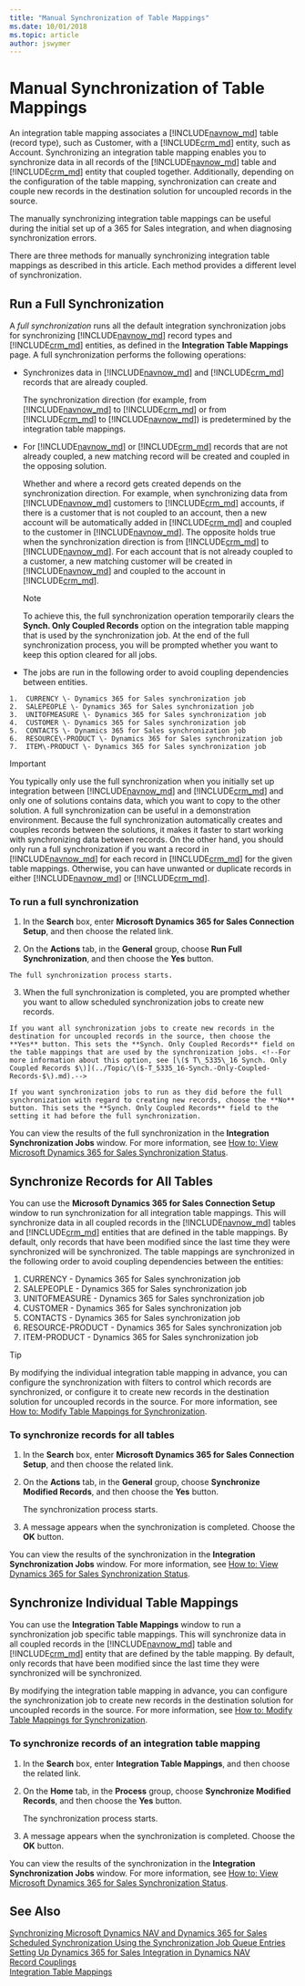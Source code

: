 ```yaml
---
title: "Manual Synchronization of Table Mappings"
ms.date: 10/01/2018
ms.topic: article
author: jswymer
---
```

# Manual Synchronization of Table Mappings
An integration table mapping associates a [!INCLUDE[navnow_md](includes/navnow_md.md)] table \(record type\), such as Customer, with a [!INCLUDE[crm_md](includes/crm_md.md)] entity, such as Account. Synchronizing an integration table mapping enables you to synchronize data in all records of the [!INCLUDE[navnow_md](includes/navnow_md.md)] table and [!INCLUDE[crm_md](includes/crm_md.md)] entity that coupled together. Additionally, depending on the configuration of the table mapping, synchronization can create and couple new records in the destination solution for uncoupled records in the source.  

The manually synchronizing integration table mappings can be useful during the initial set up of a 365 for Sales integration, and when diagnosing synchronization errors.  

There are three methods for manually synchronizing integration table mappings as described in this article. Each method provides a different level of synchronization.

## <a name="FullSync"></a>Run a Full Synchronization
A *full synchronization* runs all the default integration synchronization jobs for synchronizing [!INCLUDE[navnow_md](includes/navnow_md.md)] record types and [!INCLUDE[crm_md](includes/crm_md.md)] entities, as defined in the **Integration Table Mappings** page. A full synchronization performs the following operations:  

 -   Synchronizes data in [!INCLUDE[navnow_md](includes/navnow_md.md)] and [!INCLUDE[crm_md](includes/crm_md.md)] records that are already coupled.  

      The synchronization direction \(for example, from [!INCLUDE[navnow_md](includes/navnow_md.md)] to [!INCLUDE[crm_md](includes/crm_md.md)] or from [!INCLUDE[crm_md](includes/crm_md.md)] to [!INCLUDE[navnow_md](includes/navnow_md.md)]\) is predetermined by the integration table mappings.  

 -   For [!INCLUDE[navnow_md](includes/navnow_md.md)] or [!INCLUDE[crm_md](includes/crm_md.md)] records that are not already coupled, a new matching record will be created and coupled in the opposing solution.  

      Whether and where a record gets created depends on the synchronization direction. For example, when synchronizing data from [!INCLUDE[navnow_md](includes/navnow_md.md)] customers to [!INCLUDE[crm_md](includes/crm_md.md)] accounts, if there is a customer that is not coupled to an account, then a new account will be automatically added in [!INCLUDE[crm_md](includes/crm_md.md)] and coupled to the customer in [!INCLUDE[navnow_md](includes/navnow_md.md)]. The opposite holds true when the synchronization direction is from [!INCLUDE[crm_md](includes/crm_md.md)] to [!INCLUDE[navnow_md](includes/navnow_md.md)]. For each account that is not already coupled to a customer, a new matching customer will be created in [!INCLUDE[navnow_md](includes/navnow_md.md)] and coupled to the account in [!INCLUDE[crm_md](includes/crm_md.md)].  

     > [!NOTE]  
     >  To achieve this, the full synchronization operation temporarily clears the **Synch. Only Coupled Records** option on the integration table mapping that is used by the synchronization job. At the end of the full synchronization process, you will be prompted whether you want to keep this option cleared for all jobs.  


 -   The jobs are run in the following order to avoid coupling dependencies between entities.  

    1.  CURRENCY \- Dynamics 365 for Sales synchronization job  
    2.  SALEPEOPLE \- Dynamics 365 for Sales synchronization job  
    3.  UNITOFMEASURE \- Dynamics 365 for Sales synchronization job  
    4.  CUSTOMER \- Dynamics 365 for Sales synchronization job  
    5.  CONTACTS \- Dynamics 365 for Sales synchronization job  
    6.  RESOURCE\-PRODUCT \- Dynamics 365 for Sales synchronization job  
    7.  ITEM\-PRODUCT \- Dynamics 365 for Sales synchronization job  

> [!IMPORTANT]  
>  You typically only use the full synchronization when you initially set up integration between [!INCLUDE[navnow_md](includes/navnow_md.md)] and [!INCLUDE[crm_md](includes/crm_md.md)] and only one of solutions contains data, which you want to copy to the other solution. A full synchronization can be useful in a demonstration environment. Because the full synchronization automatically creates and couples records between the solutions, it makes it faster to start working with synchronizing data between records. On the other hand, you should only run a full synchronization if you want a record in [!INCLUDE[navnow_md](includes/navnow_md.md)] for each record in [!INCLUDE[crm_md](includes/crm_md.md)] for the given table mappings. Otherwise, you can have unwanted or duplicate records in either [!INCLUDE[navnow_md](includes/navnow_md.md)] or [!INCLUDE[crm_md](includes/crm_md.md)].  

### To run a full synchronization  

 1.  In the **Search** box, enter **Microsoft Dynamics 365 for Sales Connection Setup**, and then choose the related link.  

 2.  On the **Actions** tab, in the **General** group, choose **Run Full Synchronization**, and then choose the **Yes** button.  

    The full synchronization process starts.  

 3.  When the full synchronization is completed, you are prompted whether you want to allow scheduled synchronization jobs to create new records.  

    If you want all synchronization jobs to create new records in the destination for uncoupled records in the source, then choose the **Yes** button. This sets the **Synch. Only Coupled Records** field on the table mappings that are used by the synchronization jobs. <!--For more information about this option, see [\($ T\_5335\_16 Synch. Only Coupled Records $\)](../Topic/\($-T_5335_16-Synch.-Only-Coupled-Records-$\).md).-->  

    If you want synchronization jobs to run as they did before the full synchronization with regard to creating new records, choose the **No** button. This sets the **Synch. Only Coupled Records** field to the setting it had before the full synchronization.  

You can view the results of the full synchronization in the **Integration Synchronization Jobs** window. For more information, see [How to: View Microsoft Dynamics 365 for Sales Synchronization Status](how-to-view-synchronization-status.md).  

## <a name="SyncAllRecords"></a>Synchronize Records for All Tables
You can use the **Microsoft Dynamics 365 for Sales Connection Setup** window to run synchronization for all integration table mappings. This will synchronize data in all coupled records in the [!INCLUDE[navnow_md](includes/navnow_md.md)] tables and [!INCLUDE[crm_md](includes/crm_md.md)] entities that are defined in the table mappings. By default, only records that have been modified since the last time they were synchronized will be synchronized. The table mappings are synchronized in the following order to avoid coupling dependencies between the entities:  

1.  CURRENCY \- Dynamics 365 for Sales synchronization job  
2.  SALEPEOPLE \- Dynamics 365 for Sales synchronization job  
3.  UNITOFMEASURE \- Dynamics 365 for Sales synchronization job  
4.  CUSTOMER \- Dynamics 365 for Sales synchronization job  
5.  CONTACTS \- Dynamics 365 for Sales synchronization job  
6.  RESOURCE\-PRODUCT \- Dynamics 365 for Sales synchronization job  
7.  ITEM\-PRODUCT \- Dynamics 365 for Sales synchronization job  

> [!TIP]  
>  By modifying the individual integration table mapping in advance, you can configure the synchronization with filters to control which records are synchronized, or configure it to create new records in the destination solution for uncoupled records in the source. For more information, see [How to: Modify Table Mappings for Synchronization](How-to-Modify-Table-Mappings-for-Synchronization.md).  

### To synchronize records for all tables  
1.  In the **Search** box, enter **Microsoft Dynamics 365 for Sales Connection Setup**, and then choose the related link.  
2.  On the **Actions** tab, in the **General** group, choose **Synchronize Modified Records**, and then choose the **Yes** button.  

    The synchronization process starts.  

3.  A message appears when the synchronization is completed. Choose the **OK** button.  

You can view the results of the synchronization in the **Integration Synchronization Jobs** window. For more information, see [How to: View Dynamics 365 for Sales Synchronization Status](how-to-view-synchronization-status.md).  

## <a name="SyncTableMappings"></a>Synchronize Individual Table Mappings
You can use the **Integration Table Mappings** window to run a synchronization job specific table mappings. This will synchronize data in all coupled records in the [!INCLUDE[navnow_md](includes/navnow_md.md)] table and [!INCLUDE[crm_md](includes/crm_md.md)] entity that are defined by the table mapping. By default, only records that have been modified since the last time they were synchronized will be synchronized.  

By modifying the integration table mapping in advance, you can configure the synchronization job to create new records in the destination solution for uncoupled records in the source. For more information, see [How to: Modify Table Mappings for Synchronization](How-to-Modify-Table-Mappings-for-Synchronization.md).  

### To synchronize records of an integration table mapping  
1.  In the **Search** box, enter **Integration Table Mappings**, and then choose the related link.  
2.  On the **Home** tab, in the **Process** group, choose **Synchronize Modified Records**, and then choose the **Yes** button.  

     The synchronization process starts.  

3.  A message appears when the synchronization is completed. Choose the **OK** button.  

You can view the results of the synchronization in the **Integration Synchronization Jobs** window. For more information, see [How to: View Microsoft Dynamics 365 for Sales Synchronization Status](how-to-view-synchronization-status.md).

## See Also  
[Synchronizing Microsoft Dynamics NAV and Dynamics 365 for Sales](Synchronizing-Dynamics-NAV-and-Dynamics-CRM.md)   
[Scheduled Synchronization Using the Synchronization Job Queue Entries](Scheduled-Synchronization-Using-the-Synchronization-Job-Queue-Entries.md)   
[Setting Up Dynamics 365 for Sales Integration in Dynamics NAV](Setting-Up-Dynamics-CRM-Integration.md )   
[Record Couplings](Dynamics-CRM-Integration-Concepts-and-Terminology.md#CouplingOverview)   
[Integration Table Mappings](Dynamics-CRM-Integration-Concepts-and-Terminology.md#IntegTblMappingsOverview)
